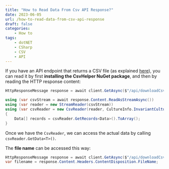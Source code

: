 ```yaml
---
title: "How to Read Data From Csv API Response?"
date: 2023-06-05
url: /how-to-read-data-from-csv-api-response
draft: false
categories:
    - How to
tags:
    - dotNET
    - CSharp
    - CSV
    - API
---
```


If you have an API endpoint that returns a CSV file (as explained [here](https://notes.code4it.dev/how-to-download-data-as-csv-file/)), you can read it by first **installing the CsvHelper NuGet package**, and then by reading the HTTP response content:

```cs
HttpResponseMessage response = await client.GetAsync($"/api/downloadCsv");

using (var csvStream = await response.Content.ReadAsStreamAsync())
using (var reader = new StreamReader(csvStream))
using (var csvReader = new CsvReader(reader, CultureInfo.InvariantCulture))
{
    Data[] records = csvReader.GetRecords<Data>().ToArray();
}
```

Once we have the `CsvReader`, we can access the actual data by calling `csvReader.GetData<T>()`.

The **file name** can be accessed this way:

```cs
HttpResponseMessage response = await client.GetAsync($"/api/downloadCsv");
var filename = response.Content.Headers.ContentDisposition.FileName;
```